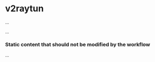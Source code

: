 # v2raytun

...

<!-- LATEST RELEASE START -->
<!-- This section will be automatically updated by GitHub Actions with the latest release information -->
<!-- LATEST RELEASE END -->

<!-- PRERELEASE START -->
<!-- This section will be automatically updated by GitHub Actions with the latest pre-release information -->
<!-- PRERELEASE END -->

...

### Static content that should not be modified by the workflow
...
